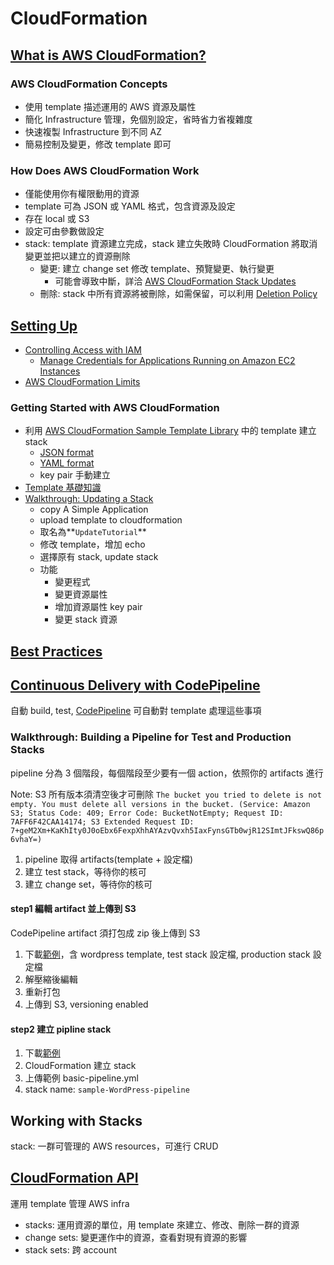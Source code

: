 # CloudFormation

## [What is AWS CloudFormation?](https://docs.aws.amazon.com/AWSCloudFormation/latest/UserGuide/cfn-whatis-concepts.html)

### **AWS CloudFormation Concepts**

* 使用 template 描述運用的 AWS 資源及屬性
* 簡化 Infrastructure 管理，免個別設定，省時省力省複雜度
* 快速複製 Infrastructure 到不同 AZ
* 簡易控制及變更，修改 template 即可

### **How Does AWS CloudFormation Work**

* 僅能使用你有權限動用的資源
* template 可為 JSON 或 YAML 格式，包含資源及設定
* 存在 local 或 S3
* 設定可由參數做設定
* stack: template 資源建立完成，stack 建立失敗時 CloudFormation 將取消變更並把以建立的資源刪除
  * 變更: 建立 change set 修改 template、預覽變更、執行變更
    * 可能會導致中斷，詳洽 [AWS CloudFormation Stack Updates](https://docs.aws.amazon.com/AWSCloudFormation/latest/UserGuide/using-cfn-updating-stacks.html)
  * 刪除: stack 中所有資源將被刪除，如需保留，可以利用 [Deletion Policy](https://docs.aws.amazon.com/AWSCloudFormation/latest/UserGuide/aws-attribute-deletionpolicy.html)

## [Setting Up](https://docs.aws.amazon.com/AWSCloudFormation/latest/UserGuide/settingup.html)

* [Controlling Access with IAM](https://docs.aws.amazon.com/AWSCloudFormation/latest/UserGuide/using-iam-template.html)
  * [Manage Credentials for Applications Running on Amazon EC2 Instances](https://docs.aws.amazon.com/AWSCloudFormation/latest/UserGuide/using-iam-template.html#using-iam-template-manage-creds)
* [AWS CloudFormation Limits](https://docs.aws.amazon.com/AWSCloudFormation/latest/UserGuide/cloudformation-limits.html)

### Getting Started with AWS CloudFormation

* 利用 [AWS CloudFormation Sample Template Library](https://docs.aws.amazon.com/AWSCloudFormation/latest/UserGuide/GettingStarted.html) 中的 template 建立 stack
  * [JSON format](https://s3-us-west-2.amazonaws.com/cloudformation-templates-us-west-2/WordPress_Single_Instance.template)
  * [YAML format](https://s3-us-west-2.amazonaws.com/cloudformation-templates-us-west-2/WordPress_Single_Instance.YAML)
  * key pair 手動建立
* [Template 基礎知識](https://docs.aws.amazon.com/AWSCloudFormation/latest/UserGuide/gettingstarted.templatebasics.html#gettingstarted.templatebasics.parameters)
* [Walkthrough: Updating a Stack](https://docs.aws.amazon.com/AWSCloudFormation/latest/UserGuide/updating.stacks.walkthrough.html#updating.create.initial.stack)
  * copy A Simple Application
  * upload template to cloudformation
  * 取名為**`UpdateTutorial`**
  * 修改 template，增加 echo
  * 選擇原有 stack, update stack
  * 功能
    * 變更程式
    * 變更資源屬性
    * 增加資源屬性 key pair
    * 變更 stack 資源

## [Best Practices](https://docs.aws.amazon.com/en_us/AWSCloudFormation/latest/UserGuide/best-practices.html) <a id="best-practices"></a>

## [Continuous Delivery with CodePipeline](https://docs.aws.amazon.com/AWSCloudFormation/latest/UserGuide/continuous-delivery-codepipeline.html)

自動 build, test, [CodePipeline](https://docs.aws.amazon.com/codepipeline/latest/userguide/) 可自動對 template 處理這些事項

### Walkthrough: Building a Pipeline for Test and Production Stacks

pipeline 分為 3 個階段，每個階段至少要有一個 action，依照你的 artifacts 進行

Note: S3 所有版本須清空後才可刪除 `The bucket you tried to delete is not empty. You must delete all versions in the bucket. (Service: Amazon S3; Status Code: 409; Error Code: BucketNotEmpty; Request ID: 7AFF6F42CAA14174; S3 Extended Request ID: 7+geM2Xm+KaKhIty0J0oEbx6FexpXhhAYAzvQvxh5IaxFynsGTb0wjR12SImtJFkswQ86p6vhaY=)`

1. pipeline 取得 artifacts\(template + 設定檔\)
2. 建立 test stack，等待你的核可
3. 建立 change set，等待你的核可

#### step1 編輯  artifact 並上傳到 S3

CodePipeline artifact 須打包成 zip 後上傳到 S3

1. 下載[範例](https://s3.amazonaws.com/cloudformation-examples/user-guide/continuous-deployment/wordpress-single-instance.zip)，含 wordpress template, test stack 設定檔, production stack 設定檔
2. 解壓縮後編輯
3. 重新打包
4. 上傳到 S3, versioning enabled

#### step2 建立 pipline stack

1. 下載[範例](https://s3.amazonaws.com/cloudformation-examples/user-guide/continuous-deployment/basic-pipeline.yml.)
2. CloudFormation 建立 stack
3. 上傳範例 basic-pipeline.yml
4. stack name: `sample-WordPress-pipeline`

## Working with Stacks

stack: 一群可管理的 AWS resources，可進行 CRUD

## [CloudFormation API](https://docs.aws.amazon.com/zh_tw/AWSCloudFormation/latest/APIReference/Welcome.html)

運用 template 管理 AWS infra

* stacks: 運用資源的單位，用 template 來建立、修改、刪除一群的資源
* change sets: 變更運作中的資源，查看對現有資源的影響
* stack sets: 跨 account

